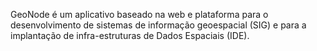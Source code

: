 GeoNode é um aplicativo baseado na web e plataforma para o desenvolvimento de sistemas de informação geoespacial (SIG) e para a implantação de infra-estruturas de Dados Espaciais (IDE).
